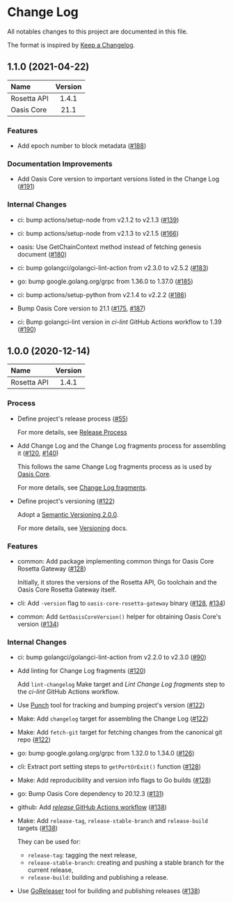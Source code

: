 # Change Log

All notables changes to this project are documented in this file.

The format is inspired by [Keep a Changelog].

[Keep a Changelog]: https://keepachangelog.com/en/1.0.0/

<!-- Custom markdownlint configuration for the Change Log. -->
<!-- markdownlint-configure-file
{
  "extends": ".markdownlint.yml",
  "line-length": {
    "stern": "true"
  },
  "no-duplicate-heading": false
}
-->

<!-- NOTE: towncrier will not alter content above the TOWNCRIER line below. -->

<!-- TOWNCRIER -->

## 1.1.0 (2021-04-22)

| Name         | Version   |
|:-------------|:---------:|
| Rosetta API  | 1.4.1     |
| Oasis Core   | 21.1      |

### Features

- Add epoch number to block metadata
  ([#188](https://github.com/oasisprotocol/oasis-core-rosetta-gateway/issues/188))

### Documentation Improvements

- Add Oasis Core version to important versions listed in the Change Log
  ([#191](https://github.com/oasisprotocol/oasis-core-rosetta-gateway/issues/191))

### Internal Changes

- ci: bump actions/setup-node from v2.1.2 to v2.1.3
  ([#139](https://github.com/oasisprotocol/oasis-core-rosetta-gateway/issues/139))

- ci: bump actions/setup-node from v2.1.3 to v2.1.5
  ([#166](https://github.com/oasisprotocol/oasis-core-rosetta-gateway/issues/166))

- oasis: Use GetChainContext method instead of fetching genesis document
  ([#180](https://github.com/oasisprotocol/oasis-core-rosetta-gateway/issues/180))

- ci: bump golangci/golangci-lint-action from v2.3.0 to v2.5.2
  ([#183](https://github.com/oasisprotocol/oasis-core-rosetta-gateway/issues/183))

- go: bump google.golang.org/grpc from 1.36.0 to 1.37.0
  ([#185](https://github.com/oasisprotocol/oasis-core-rosetta-gateway/issues/185))

- ci: bump actions/setup-python from v2.1.4 to v2.2.2
  ([#186](https://github.com/oasisprotocol/oasis-core-rosetta-gateway/issues/186))

- Bump Oasis Core version to 21.1
  ([#175](https://github.com/oasisprotocol/oasis-core-rosetta-gateway/issues/175),
   [#187](https://github.com/oasisprotocol/oasis-core-rosetta-gateway/issues/187))

- ci: Bump golangci-lint version in _ci-lint_ GitHub Actions workflow to 1.39
  ([#190](https://github.com/oasisprotocol/oasis-core-rosetta-gateway/issues/190))

## 1.0.0 (2020-12-14)

| Name         | Version   |
|:-------------|:---------:|
| Rosetta API  | 1.4.1     |

### Process

- Define project's release process
  ([#55](https://github.com/oasisprotocol/oasis-core-rosetta-gateway/issues/55))

  For more details, see [Release Process]

  [Release Process]: docs/release-process.md

- Add Change Log and the Change Log fragments process for assembling it
  ([#120](https://github.com/oasisprotocol/oasis-core-rosetta-gateway/issues/120),
   [#140](https://github.com/oasisprotocol/oasis-core-rosetta-gateway/issues/140))

  This follows the same Change Log fragments process as is used by [Oasis Core].

  For more details, see [Change Log fragments].

  [Oasis Core]: https://github.com/oasisprotocol/oasis-core
  [Change Log fragments]: .changelog/README.md

- Define project's versioning
  ([#122](https://github.com/oasisprotocol/oasis-core-rosetta-gateway/issues/122))

  Adopt a [Semantic Versioning 2.0.0].

  For more details, see [Versioning] docs.

  [Semantic Versioning 2.0.0]: https://semver.org/spec/v2.0.0.html
  [Versioning]: docs/versioning.md

### Features

- common: Add package implementing common things for Oasis Core Rosetta Gateway
  ([#128](https://github.com/oasisprotocol/oasis-core-rosetta-gateway/issues/128))

  Initially, it stores the versions of the Rosetta API, Go toolchain and the
  Oasis Core Rosetta Gateway itself.

- cli: Add `-version` flag to `oasis-core-rosetta-gateway` binary
  ([#128](https://github.com/oasisprotocol/oasis-core-rosetta-gateway/issues/128),
   [#134](https://github.com/oasisprotocol/oasis-core-rosetta-gateway/issues/134))

- common: Add `GetOasisCoreVersion()` helper for obtaining Oasis Core's version
  ([#134](https://github.com/oasisprotocol/oasis-core-rosetta-gateway/issues/134))

### Internal Changes

- ci: bump golangci/golangci-lint-action from v2.2.0 to v2.3.0
  ([#90](https://github.com/oasisprotocol/oasis-core-rosetta-gateway/issues/90))

- Add linting for Change Log fragments
  ([#120](https://github.com/oasisprotocol/oasis-core-rosetta-gateway/issues/120))

  Add `lint-changelog` Make target and *Lint Change Log fragments* step to the
  *ci-lint* GitHub Actions workflow.

- Use [Punch] tool for tracking and bumping project's version
  ([#122](https://github.com/oasisprotocol/oasis-core-rosetta-gateway/issues/122))

  [Punch]: https://github.com/lgiordani/punch

- Make: Add `changelog` target for assembling the Change Log
  ([#122](https://github.com/oasisprotocol/oasis-core-rosetta-gateway/issues/122))

- Make: Add `fetch-git` target for fetching changes from the canonical git repo
  ([#122](https://github.com/oasisprotocol/oasis-core-rosetta-gateway/issues/122))

- go: bump google.golang.org/grpc from 1.32.0 to 1.34.0
  ([#126](https://github.com/oasisprotocol/oasis-core-rosetta-gateway/issues/126))

- cli: Extract port setting steps to `getPortOrExit()` function
  ([#128](https://github.com/oasisprotocol/oasis-core-rosetta-gateway/issues/128))

- Make: Add reproducibility and version info flags to Go builds
  ([#128](https://github.com/oasisprotocol/oasis-core-rosetta-gateway/issues/128))

- go: Bump Oasis Core dependency to 20.12.3
  ([#131](https://github.com/oasisprotocol/oasis-core-rosetta-gateway/issues/131))

- github: Add [*release* GitHub Actions workflow]
  ([#138](https://github.com/oasisprotocol/oasis-core-rosetta-gateway/issues/138))

  [*release* GitHub Actions workflow]:
    https://github.com/oasisprotocol/oasis-core-rosetta-gateway/actions?query=workflow:release

- Make: Add `release-tag`, `release-stable-branch` and `release-build` targets
  ([#138](https://github.com/oasisprotocol/oasis-core-rosetta-gateway/issues/138))

  They can be used for:

  - `release-tag`: tagging the next release,
  - `release-stable-branch`: creating and pushing a stable branch for the
    current release,
  - `release-build`: building and publishing a release.

- Use [GoReleaser] tool for building and publishing releases
  ([#138](https://github.com/oasisprotocol/oasis-core-rosetta-gateway/issues/138))

  [GoReleaser]: https://goreleaser.com/
